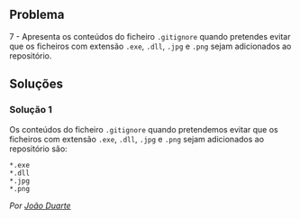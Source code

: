 ## Problema

7 - Apresenta os conteúdos do ficheiro `.gitignore` quando pretendes evitar que
os ficheiros com extensão `.exe`, `.dll`, `.jpg` e `.png` sejam adicionados ao
repositório.

## Soluções

### Solução 1

Os conteúdos do ficheiro `.gitignore` quando pretendemos evitar que os ficheiros
com extensão `.exe`, `.dll`, `.jpg` e `.png` sejam adicionados ao repositório
são:

```
*.exe
*.dll
*.jpg
*.png
```

*Por [João Duarte](https://github.com/JoaoAlexandreDuarte)*